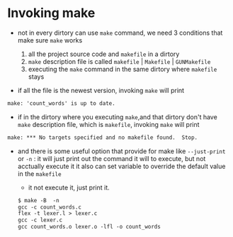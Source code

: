 # Invoking make

- not in every dirtory can use `make` command, we need 3 conditions that make sure `make` works

  1. all the project source code and `makefile` in a dirtory
  2. `make` description file is called `makefile` | `Makefile` | `GUNMakefile`
  3. executing the `make` command in the same dirtory where `makefile` stays

- if all the file is the newest version, invoking `make` will print

```txt
make: 'count_words' is up to date.
```

- if in the dirtory where you executing `make`,and that dirtory don't have `make` description file, which is `makefile`, invoking `make` will print

```txt
make: *** No targets specified and no makefile found.  Stop.
```

- and there is some useful option that provide for make
  like `--just-print` or `-n` : it will just print out the command it will to execute, but not acctually execute it
  it also can set variable to override the default value in the `makefile`

  - it not execute it, just print it.

  ```txt
  $ make -B  -n
  gcc -c count_words.c
  flex -t lexer.l > lexer.c
  gcc -c lexer.c
  gcc count_words.o lexer.o -lfl -o count_words
  ```
